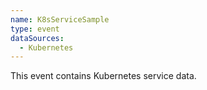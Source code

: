 ```yaml
---
name: K8sServiceSample
type: event
dataSources:
  - Kubernetes
---
```


This event contains Kubernetes service data.